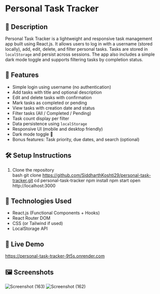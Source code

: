 # Personal Task Tracker

## 📖 Description
Personal Task Tracker is a lightweight and responsive task management app built using React.js. It allows users to log in with a username (stored locally), add, edit, delete, and filter personal tasks. Tasks are stored in `localStorage` and persist across sessions. The app also includes a simple dark mode toggle and supports filtering tasks by completion status.

## 🚀 Features
- Simple login using username (no authentication)
- Add tasks with title and optional description
- Edit and delete tasks with confirmation
- Mark tasks as completed or pending
- View tasks with creation date and status
- Filter tasks (All / Completed / Pending)
- Task count display per filter
- Data persistence using `localStorage`
- Responsive UI (mobile and desktop friendly)
- Dark mode toggle 🌙
- Bonus features: Task priority, due dates, and search (optional)

## 🛠 Setup Instructions
1. Clone the repository  
   bash
   git clone https://github.com/SiddharthKoshti29/personal-task-tracker.git
   cd personal-task-tracker
   npm install
   npm start
   open http://localhost:3000
## 🧰 Technologies Used
- React.js (Functional Components + Hooks)
- React Router DOM
- CSS (or Tailwind if used)
- LocalStorage API
## 🔗 Live Demo
  https://personal-task-tracker-9t5s.onrender.com
## 🖼 Screenshots
![Screenshot (163)](https://github.com/user-attachments/assets/1fde9c4b-2321-48f2-a53d-3ee7b847b209)
![Screenshot (162)](https://github.com/user-attachments/assets/30b0298d-bf5d-4705-9162-c6d297a19be4)


